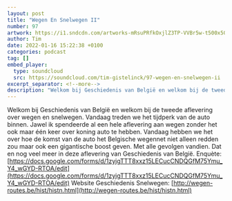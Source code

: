 ```yaml
---
layout: post
title: "Wegen En Snelwegen II"
number: 97
artwork: https://i1.sndcdn.com/artworks-mRsuPRfkOxjlZ3TP-VVBr5w-t500x500.jpg
author: Tim
date: 2022-01-16 15:22:38 +0100
categories: podcast
tag: []
embed_player:
  type: soundcloud
  src: https://soundcloud.com/tim-gistelinck/97-wegen-en-snelwegen-ii
excerpt_separator: <!--more-->
description: "Welkom bij Geschiedenis van België en welkom bij de tweede aflevering over wegen en snelwegen."
---
```

Welkom bij Geschiedenis van België en welkom bij de tweede aflevering over wegen en snelwegen. Vandaag treden we het tijdperk van de auto binnen. Jawel ik spendeerde al een hele aflevering aan wegen zonder het ook maar één keer over koning auto te hebben. Vandaag hebben we het over hoe de komst van de auto het Belgische wegennet niet alleen redden zou maar ook een gigantische boost geven. Met alle gevolgen vandien. Dat en nog veel meer in deze aflevering van Geschiedenis van België.
Enquète: [https://docs.google.com/forms/d/1zyjgTTT8xxz15LECucCNDQGfM75Ymu_Y4_wGYD-RTOA/edit](https://docs.google.com/forms/d/1zyjgTTT8xxz15LECucCNDQGfM75Ymu_Y4_wGYD-RTOA/edit)
Website Geschiedenis Snelwegen: [http://wegen-routes.be/hist/histn.html](http://wegen-routes.be/hist/histn.html)
